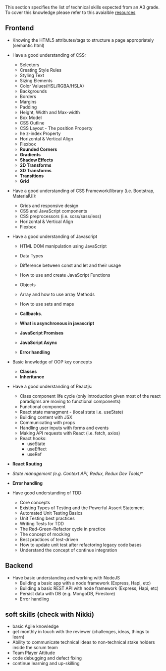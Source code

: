 This section specifies the list of technical skills expected from an A3 grade. To cover this knowledge please refer to this avaialble [resources](https://github.com/Capgemini/grade-ladder-fullstack#a3)

## Frontend
- Knowing the HTML5 attributes/tags to structure a page appropriately (semantic html)

- Have a good understanding of CSS:
  - Selectors
  - Creating Style Rules
  - Styling Text
  - Sizing Elements
  - Color Values(HSL/RGBA/HSLA) 
  - Backgrounds
  - Borders
  - Margins
  - Padding
  - Height, Width and Max-width
  - Box Model
  - CSS Outline
  - CSS Layout - The position Property
  - he z-index Property
  - Horizontal & Vertical Align
  - Flexbox
  - **Rounded Corners**
  - **Gradients**
  - **Shadow Effects**
  - **2D Transforms**
  - **3D Transforms**
  - **Transitions**
  - **Grid**

- Have a good understanding of CSS Framework/library (i.e. Bootstrap, MaterialUI):
  - Grids and responsive design
  - CSS and JavaScript components
  - CSS preprocessors (i.e. scss/sass/less)
  - Horizontal & Vertical Align
  - Flexbox

- Have a good understanding of Javascript
  - HTML DOM manipulation using JavaScript
  - Data Types
  - Difference between const and let and their usage
  - How to use and create JavaScript Functions
  - Objects
  - Array and how to use array Methods
  - How to use sets and maps
 
  - **Callbacks**. 
  - **What is asynchronous in javascript** 
  - **JavaScript Promises** 
  - **JavaScript Async** 
  - **Error handling**

- Basic knowledge of OOP key concepts
  - **Classes**
  - **Inheritance**

- Have a good understanding of Reactjs:
  - Class component life cycle (only introduction given most of the react paradigms are moving to functional components)
  - Functional component
  - React state managment - (local state i.e. useState)
  - Building content with JSX
  - Communicating with props
  - Handling user inputs with forms and events
  - Making API requests with React (i.e. fetch, axios)
  - React hooks:
    - useState
    - useEffect
    - useRef
 - **React Routing**
 - **State management (e.g. Context API, Redux, Redux Dev Tools*)**
 - **Error handling**

- Have good understanding of TDD:
  - Core concepts
  - Existing Types of Testing and the Powerful Assert Statement
  - Automated Unit Testing Basics
  - Unit Testing best practices
  - Writing Tests for TDD
  - The Red-Green-Refactor cycle in practice
  - The concept of mocking
  - Best practices of test-driven
  - How to update unit test after refactoring legacy code bases
  - Understand the concept of continue integration

## Backend
- Have basic understanding and working with NodeJS
  - Building a basic  app with a node framework (Express, Hapi, etc)
  - Building a basic REST API with node framework (Express, Hapi, etc)
  - Persist data with DB (e.g. MongoDB, Firestore)
  - Error handling

## soft skills (check with Nikki)
- basic Agile knowledge
- get monthly in touch with the reviewer (challenges, ideas, things to learn)
- Ability to communicate technical ideas to non-technical stake holders inside the scrum team
- Team Player Attitude
- code debugging and defect fixing
- continue learning and up-skilling

